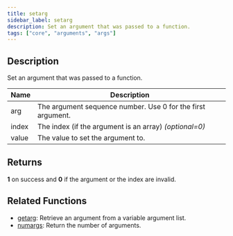 ```yaml
---
title: setarg
sidebar_label: setarg
description: Set an argument that was passed to a function.
tags: ["core", "arguments", "args"]
---
```


<LowercaseNote />

## Description

Set an argument that was passed to a function.

| Name  | Description                                                 |
| ----- | ----------------------------------------------------------- |
| arg   | The argument sequence number. Use 0 for the first argument. |
| index | The index (if the argument is an array) *(optional=0)*      |
| value | The value to set the argument to.                           |

## Returns

**1** on success and **0** if the argument or the index are invalid.

## Related Functions

- [getarg](getarg): Retrieve an argument from a variable argument list.
- [numargs](numargs): Return the number of arguments.
